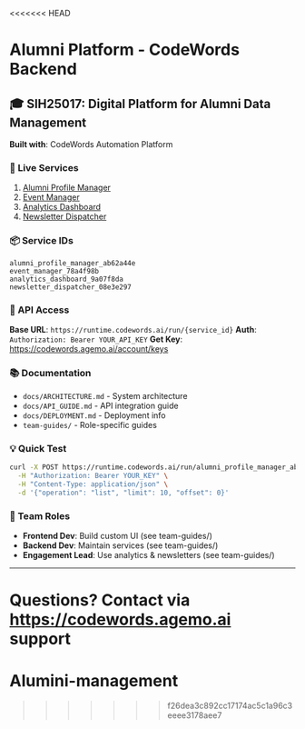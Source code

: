 <<<<<<< HEAD
# Alumni Platform - CodeWords Backend

## 🎓 SIH25017: Digital Platform for Alumni Data Management

**Built with**: CodeWords Automation Platform

### 🚀 Live Services

1. [Alumni Profile Manager](https://codewords.agemo.ai/run/alumni_profile_manager_ab62a44e)
2. [Event Manager](https://codewords.agemo.ai/run/event_manager_78a4f98b)
3. [Analytics Dashboard](https://codewords.agemo.ai/run/analytics_dashboard_9a07f8da)
4. [Newsletter Dispatcher](https://codewords.agemo.ai/run/newsletter_dispatcher_08e3e297)

### 📦 Service IDs
```
alumni_profile_manager_ab62a44e
event_manager_78a4f98b
analytics_dashboard_9a07f8da
newsletter_dispatcher_08e3e297
```

### 🔑 API Access
**Base URL**: `https://runtime.codewords.ai/run/{service_id}`
**Auth**: `Authorization: Bearer YOUR_API_KEY`
**Get Key**: https://codewords.agemo.ai/account/keys

### 📚 Documentation
- `docs/ARCHITECTURE.md` - System architecture
- `docs/API_GUIDE.md` - API integration guide
- `docs/DEPLOYMENT.md` - Deployment info
- `team-guides/` - Role-specific guides

### 💡 Quick Test
```bash
curl -X POST https://runtime.codewords.ai/run/alumni_profile_manager_ab62a44e \
  -H "Authorization: Bearer YOUR_KEY" \
  -H "Content-Type: application/json" \
  -d '{"operation": "list", "limit": 10, "offset": 0}'
```

### 👥 Team Roles
- **Frontend Dev**: Build custom UI (see team-guides/)
- **Backend Dev**: Maintain services (see team-guides/)  
- **Engagement Lead**: Use analytics & newsletters (see team-guides/)

---
**Questions?** Contact via https://codewords.agemo.ai support
=======
# Alumini-management
>>>>>>> f26dea3c892cc17174ac5c1a96c3eeee3178aee7
